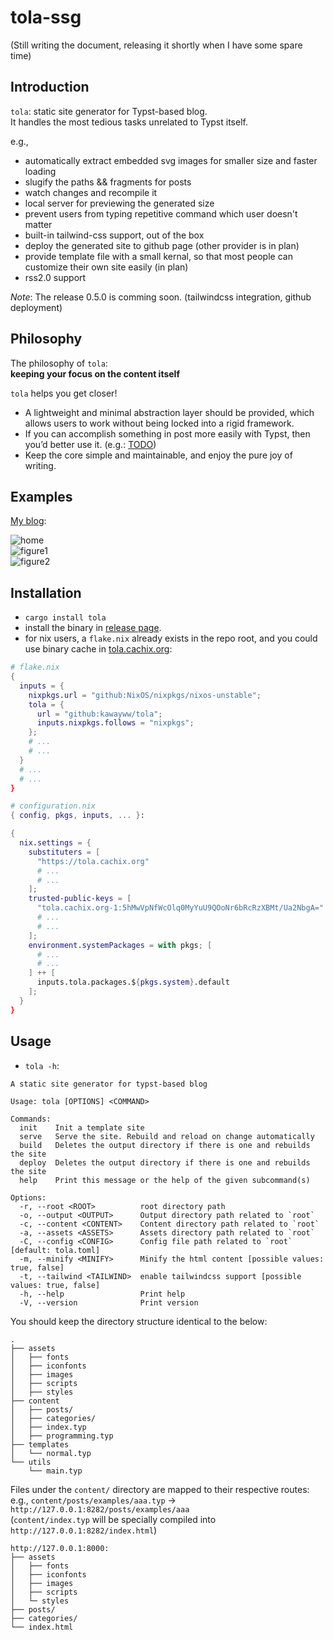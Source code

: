 # tola-ssg

(Still writing the document, releasing it shortly when I have some spare time)  

## Introduction

`tola`: static site generator for Typst-based blog.  
It handles the most tedious tasks unrelated to Typst itself.  

e.g.,  
- automatically extract embedded svg images for smaller size and faster loading
- slugify the paths && fragments for posts
- watch changes and recompile it 
- local server for previewing the generated size
- prevent users from typing repetitive command which user doesn't matter
- built-in tailwind-css support, out of the box
- deploy the generated site to github page (other provider is in plan)
- provide template file with a small kernal, so that most people can customize their own site easily (in plan)
- rss2.0 support

*Note*: The release 0.5.0 is comming soon. (tailwindcss integration, github deployment)  

## Philosophy

The philosophy of `tola`:  
**keeping your focus on the content itself**  

`tola` helps you get closer!  
- A lightweight and minimal abstraction layer should be provided, which allows users to work without being locked into a rigid framework.
- If you can accomplish something in post more easily with Typst, then you’d better use it. (e.g.: [TODO](todo))
- Keep the core simple and maintainable, and enjoy the pure joy of writing.

## Examples

[My blog](https://kawayww.com):

![home](/screenshots/home.avif)  
![figure1](/screenshots/figure1.avif)  
![figure2](/screenshots/figure2.avif)  

## Installation

- `cargo install tola`
- install the binary in [release page](https://github.com/KawaYww/tola/releases).
- for nix users, a `flake.nix` already exists in the repo root, and you could use binary cache in [tola.cachix.org](https://tola.cachix.org):

```nix
# flake.nix
{
  inputs = {
    nixpkgs.url = "github:NixOS/nixpkgs/nixos-unstable";
    tola = {
      url = "github:kawayww/tola";
      inputs.nixpkgs.follows = "nixpkgs";
    };
    # ...
    # ...
  }
  # ...
  # ...
}
```

```nix
# configuration.nix
{ config, pkgs, inputs, ... }:

{
  nix.settings = {
    substituters = [
      "https://tola.cachix.org"
      # ...
      # ...
    ];
    trusted-public-keys = [
      "tola.cachix.org-1:5hMwVpNfWcOlq0MyYuU9QOoNr6bRcRzXBMt/Ua2NbgA="
      # ...
      # ...
    ];
    environment.systemPackages = with pkgs; [
      # ...
      # ...
    ] ++ [
      inputs.tola.packages.${pkgs.system}.default
    ];
  }
}
```

## Usage

- `tola -h`:  

```text
A static site generator for typst-based blog

Usage: tola [OPTIONS] <COMMAND>

Commands:
  init    Init a template site
  serve   Serve the site. Rebuild and reload on change automatically
  build   Deletes the output directory if there is one and rebuilds the site
  deploy  Deletes the output directory if there is one and rebuilds the site
  help    Print this message or the help of the given subcommand(s)

Options:
  -r, --root <ROOT>          root directory path
  -o, --output <OUTPUT>      Output directory path related to `root`
  -c, --content <CONTENT>    Content directory path related to `root`
  -a, --assets <ASSETS>      Assets directory path related to `root`
  -C, --config <CONFIG>      Config file path related to `root` [default: tola.toml]
  -m, --minify <MINIFY>      Minify the html content [possible values: true, false]
  -t, --tailwind <TAILWIND>  enable tailwindcss support [possible values: true, false]
  -h, --help                 Print help
  -V, --version              Print version
```

You should keep the directory structure identical to the below:

```text
.
├── assets
│   ├── fonts
│   ├── iconfonts
│   ├── images
│   ├── scripts
│   ├── styles
├── content
│   ├── posts/
│   ├── categories/
│   ├── index.typ
│   ├── programming.typ
├── templates
│   └── normal.typ
└── utils
    └── main.typ
```

Files under the `content/` directory are mapped to their respective routes:  
e.g., `content/posts/examples/aaa.typ` -> `http://127.0.0.1:8282/posts/examples/aaa`  
(`content/index.typ` will be specially compiled into `http://127.0.0.1:8282/index.html`)  

```text
http://127.0.0.1:8000:
├── assets
│   ├── fonts
│   ├── iconfonts
│   ├── images
│   ├── scripts
│   └─ styles
├── posts/
├── categories/
└── index.html
```


